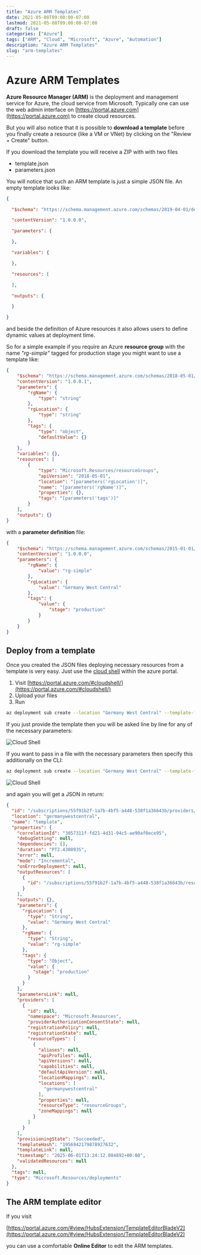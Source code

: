 ```yaml
---
title: "Azure ARM Templates"
date: 2021-05-08T09:00:00-07:00
lastmod: 2021-05-08T09:00:00-07:00
draft: false
categories: ["Azure"]
tags: ["ARM", "Cloud", "Microsoft", "Azure", "Automation"]
description: "Azure ARM Templates"
slug: "arm-templates"
---
```


# Azure ARM Templates

**Azure Resource Manager (ARM)** is the deployment and management service for Azure, the cloud service from Microsoft. Typically one can use the web admin interface on [https://portal.azure.com](https://portal.azure.com) to create cloud resources.

But you will also notice that it is possible to **download a template** before you finally create a resource (like a VM or VNet) by clicking on the "Review + Create" button. 

If you download the template you will receive a ZIP with with two files

- template.json
- parameters.json

You will notice that such an ARM template is just a simple JSON file. An empty template looks like:

```JSON
{

  "$schema": "https://schema.management.azure.com/schemas/2019-04-01/deploymentTemplate.json#",

  "contentVersion": "1.0.0.0",

  "parameters": {

  },

  "variables": {

  },

  "resources": [

  ],

  "outputs": {

  }

}
```
and beside the definition of Azure resources it also allows users to define dynamic values at deployment time.

So for a simple example if you require an Azure **resource group** with the name *"rg-simple"* tagged for production stage you might want to use a template like:

```JSON
{
    "$schema": "https://schema.management.azure.com/schemas/2018-05-01/subscriptionDeploymentTemplate.json#",
    "contentVersion": "1.0.0.1",
    "parameters": {
        "rgName": {
            "type": "string"
        },
        "rgLocation": {
            "type": "string"
        },
        "tags": {
            "type": "object",
            "defaultValue": {}
        }
    },
    "variables": {},
    "resources": [
        {
            "type": "Microsoft.Resources/resourceGroups",
            "apiVersion": "2018-05-01",
            "location": "[parameters('rgLocation')]",
            "name": "[parameters('rgName')]",
            "properties": {},
            "tags": "[parameters('tags')]"
        }
    ],
    "outputs": {}
}
```
with a **parameter definition** file:
```JSON
{
    "$schema": "https://schema.management.azure.com/schemas/2015-01-01/deploymentParameters.json#",
    "contentVersion": "1.0.0.0",
    "parameters": {
        "rgName": {
            "value": "rg-simple"
        },
        "rgLocation": {
            "value": "Germany West Central"
        },
        "tags": {
            "value": {
                "stage": "production"
            }
        }
    }
}
```

## Deploy from a template

Once you created the JSON files deploying necessary resources from a template is very easy. Just use the [cloud shell](https://portal.azure.com/#cloudshell/) within the azure portal.

1. Visit [https://portal.azure.com/#cloudshell/](https://portal.azure.com/#cloudshell/)
2. Upload your files
3. Run

```bash
az deployment sub create --location "Germany West Central" --template-file template.json
```

If you just provide the template then you will be asked line by line for any of the necessary parameters:

![Cloud Shell](../images/cloudshell.png)

If you want to pass in a file with the necessary parameters then specify this additionally on the CLI:

```bash
az deployment sub create --location "Germany West Central" --template-file template.json --parameters parameters.json
```

![Cloud Shell](../images/cloudshell2.png)

and again you will get a JSON in return:

```JSON
{
  "id": "/subscriptions/55f91b2f-1a7b-4bf5-a448-538f1a36643b/providers/Microsoft.Resources/deployments/template",
  "location": "germanywestcentral",
  "name": "template",
  "properties": {
    "correlationId": "3057311f-fd21-4d31-94c5-ae90af0ece95",
    "debugSetting": null,
    "dependencies": [],
    "duration": "PT2.430893S",
    "error": null,
    "mode": "Incremental",
    "onErrorDeployment": null,
    "outputResources": [
      {
        "id": "/subscriptions/55f91b2f-1a7b-4bf5-a448-538f1a36643b/resourceGroups/rg-simple"
      }
    ],
    "outputs": {},
    "parameters": {
      "rgLocation": {
        "type": "String",
        "value": "Germany West Central"
      },
      "rgName": {
        "type": "String",
        "value": "rg-simple"
      },
      "tags": {
        "type": "Object",
        "value": {
          "stage": "production"
        }
      }
    },
    "parametersLink": null,
    "providers": [
      {
        "id": null,
        "namespace": "Microsoft.Resources",
        "providerAuthorizationConsentState": null,
        "registrationPolicy": null,
        "registrationState": null,
        "resourceTypes": [
          {
            "aliases": null,
            "apiProfiles": null,
            "apiVersions": null,
            "capabilities": null,
            "defaultApiVersion": null,
            "locationMappings": null,
            "locations": [
              "germanywestcentral"
            ],
            "properties": null,
            "resourceType": "resourceGroups",
            "zoneMappings": null
          }
        ]
      }
    ],
    "provisioningState": "Succeeded",
    "templateHash": "1956942179878927632",
    "templateLink": null,
    "timestamp": "2025-06-01T13:24:12.084892+00:00",
    "validatedResources": null
  },
  "tags": null,
  "type": "Microsoft.Resources/deployments"
}
```

## The ARM template editor

If you visit

[https://portal.azure.com/#view/HubsExtension/TemplateEditorBladeV2](https://portal.azure.com/#view/HubsExtension/TemplateEditorBladeV2)

you can use a comfortable **Online Editor** to edit the ARM templates.